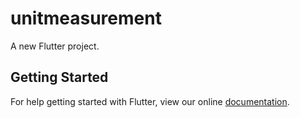 # unitmeasurement

A new Flutter project.

## Getting Started

For help getting started with Flutter, view our online
[documentation](https://flutter.io/).
